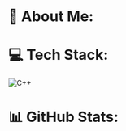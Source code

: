 
# 💫 About Me:


# 💻 Tech Stack:
![C++](https://img.shields.io/badge/C%2B%2B-blue?style=flat&logo=cplusplus&logoColor=blue&labelColor=white)





# 📊 GitHub Stats:

